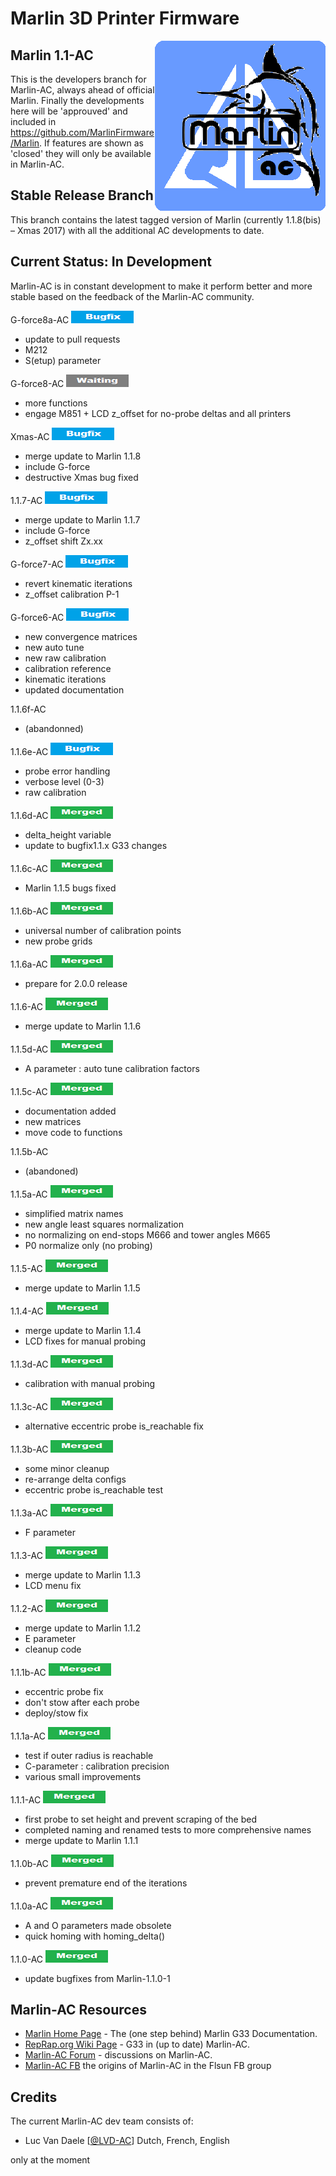 ﻿# Marlin 3D Printer Firmware
<img align="right" src="pic/marlin-250.png" />

## Marlin 1.1-AC

This is the developers branch for Marlin-AC, always ahead of official Marlin. Finally the developments here will be 'approuved' and included in https://github.com/MarlinFirmware/Marlin. If features are shown as 'closed' they will only be available in Marlin-AC.


## Stable Release Branch

This branch contains the latest tagged version of Marlin (currently 1.1.8(bis) – Xmas 2017) with all the additional AC developments to date.


## Current Status: In Development

Marlin-AC is in constant development to make it perform better and more stable based on the feedback of the Marlin-AC community.

G-force8a-AC <img src="pic/bugfix.png" />
- update to pull requests
- M212
- S(etup) parameter

G-force8-AC <img src="pic/waiting.png" />
- more functions
- engage M851 + LCD z_offset for no-probe deltas and all printers

Xmas-AC <img src="pic/bugfix.png" />
- merge update to Marlin 1.1.8
- include G-force
- destructive Xmas bug fixed

1.1.7-AC <img src="pic/bugfix.png" />
- merge update to Marlin 1.1.7
- include G-force
- z_offset shift Zx.xx

G-force7-AC <img src="pic/bugfix.png" />
- revert kinematic iterations
- z_offset calibration P-1

G-force6-AC <img src="pic/bugfix.png" />
- new convergence matrices
- new auto tune
- new raw calibration
- calibration reference
- kinematic iterations
- updated documentation

1.1.6f-AC
- (abandonned)

1.1.6e-AC <img src="pic/bugfix.png" />
- probe error handling
- verbose level (0-3)
- raw calibration

1.1.6d-AC <img src="pic/merged.png" />
- delta_height variable
- update to bugfix1.1.x G33 changes

1.1.6c-AC <img src="pic/merged.png" />
- Marlin 1.1.5 bugs fixed

1.1.6b-AC <img src="pic/merged.png" />
- universal number of calibration points
- new probe grids

1.1.6a-AC <img src="pic/merged.png" />
- prepare for 2.0.0 release

1.1.6-AC <img src="pic/merged.png" />
- merge update to Marlin 1.1.6

1.1.5d-AC <img src="pic/merged.png" />
- A parameter : auto tune calibration factors

1.1.5c-AC <img src="pic/merged.png" />
- documentation added
- new matrices
- move code to functions

1.1.5b-AC
- (abandoned)

1.1.5a-AC <img src="pic/merged.png" />
- simplified matrix names
- new angle least squares normalization
- no normalizing on end-stops M666 and tower angles M665
- P0 normalize only (no probing)

1.1.5-AC <img src="pic/merged.png" />
- merge update to Marlin 1.1.5

1.1.4-AC <img src="pic/merged.png" />
- merge update to Marlin 1.1.4
- LCD fixes for manual probing

1.1.3d-AC <img src="pic/merged.png" />
- calibration with manual probing

1.1.3c-AC <img src="pic/merged.png" />
- alternative eccentric probe is_reachable fix

1.1.3b-AC <img src="pic/merged.png" />
- some minor cleanup
- re-arrange delta configs
- eccentric probe is_reachable test

1.1.3a-AC <img src="pic/merged.png" />
- F parameter

1.1.3-AC <img src="pic/merged.png" />
- merge update to Marlin 1.1.3
- LCD menu fix

1.1.2-AC <img src="pic/merged.png" />
- merge update to Marlin 1.1.2
- E parameter
- cleanup code

1.1.1b-AC <img src="pic/merged.png" />
- eccentric probe fix
- don't stow after each probe
- deploy/stow fix

1.1.1a-AC <img src="pic/merged.png" />
- test if outer radius is reachable
- C-parameter : calibration precision
- various small improvements

1.1.1-AC <img src="pic/merged.png" />
- first probe to set height and prevent scraping of the bed
- completed naming and renamed tests to more comprehensive names
- merge update to Marlin 1.1.1

1.1.0b-AC <img src="pic/merged.png" />
- prevent premature end of the iterations

1.1.0a-AC <img src="pic/merged.png" />
- A and O parameters made obsolete
- quick homing with homing_delta()

1.1.0-AC <img src="pic/merged.png" />
- update bugfixes from Marlin-1.1.0-1


## Marlin-AC Resources

- [Marlin Home Page](http://marlinfw.org/docs/gcode/G033.html) - The (one step behind) Marlin G33 Documentation.
- [RepRap.org Wiki Page](http://reprap.org/wiki/G-code#G33:_Delta_Auto_Calibration_.28Marlin_1.1.x.29) - G33 in (up to date) Marlin-AC.
- [Marlin-AC Forum](http://forums.reprap.org/read.php?178,762487) - discussions on Marlin-AC.
- [Marlin-AC FB](https://www.facebook.com/groups/FLSUN3DP/) the origins of Marlin-AC in the Flsun FB group


## Credits

The current Marlin-AC dev team consists of:
 - Luc Van Daele [[@LVD-AC](https://github.com/LVD-AC)] Dutch, French, English

only at the moment
